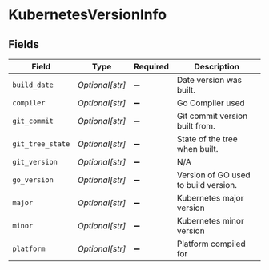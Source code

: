 # KubernetesVersionInfo


## Fields

| Field                                | Type                                 | Required                             | Description                          |
| ------------------------------------ | ------------------------------------ | ------------------------------------ | ------------------------------------ |
| `build_date`                         | *Optional[str]*                      | :heavy_minus_sign:                   | Date version was built.              |
| `compiler`                           | *Optional[str]*                      | :heavy_minus_sign:                   | Go Compiler used                     |
| `git_commit`                         | *Optional[str]*                      | :heavy_minus_sign:                   | Git commit version built from.       |
| `git_tree_state`                     | *Optional[str]*                      | :heavy_minus_sign:                   | State of the tree when built.        |
| `git_version`                        | *Optional[str]*                      | :heavy_minus_sign:                   | N/A                                  |
| `go_version`                         | *Optional[str]*                      | :heavy_minus_sign:                   | Version of GO used to build version. |
| `major`                              | *Optional[str]*                      | :heavy_minus_sign:                   | Kubernetes major version             |
| `minor`                              | *Optional[str]*                      | :heavy_minus_sign:                   | Kubernetes minor version             |
| `platform`                           | *Optional[str]*                      | :heavy_minus_sign:                   | Platform compiled for                |